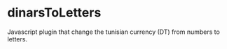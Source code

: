 # dinarsToLetters
Javascript plugin that change the tunisian currency (DT) from numbers to letters.
